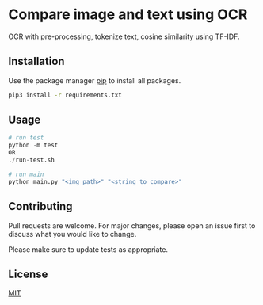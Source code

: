 # Compare image and text using OCR

OCR with pre-processing, tokenize text, cosine similarity using TF-IDF.

## Installation

Use the package manager [pip](https://pip.pypa.io/en/stable/) to install all packages.

```bash
pip3 install -r requirements.txt
```

## Usage

```python
# run test
python -m test
OR
./run-test.sh

# run main
python main.py "<img path>" "<string to compare>"

```

## Contributing

Pull requests are welcome. For major changes, please open an issue first
to discuss what you would like to change.

Please make sure to update tests as appropriate.

## License

[MIT](./LICENSE)
